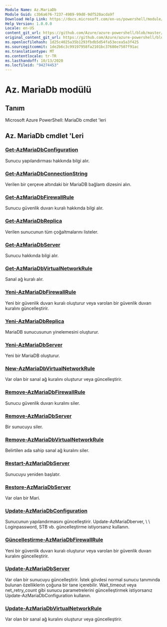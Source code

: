 ```yaml
---
Module Name: Az.MariaDb
Module Guid: c3b6a676-7237-4989-99d0-9df520acda9f
Download Help Link: https://docs.microsoft.com/en-us/powershell/module/az.mariadb
Help Version: 1.0.0.0
Locale: en-US
content_git_url: https://github.com/Azure/azure-powershell/blob/master/src/MariaDb/help/Az.MariaDb.md
original_content_git_url: https://github.com/Azure/azure-powershell/blob/master/src/MariaDb/help/Az.MariaDb.md
ms.openlocfilehash: 1d25c4025a35b1293fbdb5d54fa53ecea5a3f425
ms.sourcegitcommit: 1de2b6c3c99197958fa2101bc37680e7507f91ac
ms.translationtype: MT
ms.contentlocale: tr-TR
ms.lasthandoff: 10/13/2020
ms.locfileid: "94274453"
---
```

# Az. MariaDb modülü
## Tanım
Microsoft Azure PowerShell: MariaDb cmdlet 'leri

## Az. MariaDb cmdlet 'Leri
### [Get-AzMariaDbConfiguration](Get-AzMariaDbConfiguration.md)
Sunucu yapılandırması hakkında bilgi alır.

### [Get-AzMariaDbConnectionString](Get-AzMariaDbConnectionString.md)
Verilen bir çerçeve altındaki bir MariaDB bağlantı dizesini alın.

### [Get-AzMariaDbFirewallRule](Get-AzMariaDbFirewallRule.md)
Sunucu güvenlik duvarı kuralı hakkında bilgi alır.

### [Get-AzMariaDbReplica](Get-AzMariaDbReplica.md)
Verilen sunucunun tüm çoğaltmalarını listeler.

### [Get-AzMariaDbServer](Get-AzMariaDbServer.md)
Sunucu hakkında bilgi alır.

### [Get-AzMariaDbVirtualNetworkRule](Get-AzMariaDbVirtualNetworkRule.md)
Sanal ağ kuralı alır.

### [Yeni-AzMariaDbFirewallRule](New-AzMariaDbFirewallRule.md)
Yeni bir güvenlik duvarı kuralı oluşturur veya varolan bir güvenlik duvarı kuralını güncelleştirir.

### [Yeni-AzMariaDbReplica](New-AzMariaDbReplica.md)
MariaDB sunucusunun yinelemesini oluşturur.

### [Yeni-AzMariaDbServer](New-AzMariaDbServer.md)
Yeni bir MariaDB oluşturur.

### [New-AzMariaDbVirtualNetworkRule](New-AzMariaDbVirtualNetworkRule.md)
Var olan bir sanal ağ kuralını oluşturur veya güncelleştirir.

### [Remove-AzMariaDbFirewallRule](Remove-AzMariaDbFirewallRule.md)
Sunucu güvenlik duvarı kuralını siler.

### [Remove-AzMariaDbServer](Remove-AzMariaDbServer.md)
Bir sunucuyu siler.

### [Remove-AzMariaDbVirtualNetworkRule](Remove-AzMariaDbVirtualNetworkRule.md)
Belirtilen ada sahip sanal ağ kuralını siler.

### [Restart-AzMariaDbServer](Restart-AzMariaDbServer.md)
Sunucuyu yeniden başlatır.

### [Restore-AzMariaDbServer](Restore-AzMariaDbServer.md)
Var olan bir Mari.

### [Update-AzMariaDbConfiguration](Update-AzMariaDbConfiguration.md)
Sunucunun yapılandırmasını güncelleştirir.
Update-AzMariaDberver, \ \ Loginpassword, STB vb. güncelleştirme istiyorsanız kullanın.

### [Güncelleştirme-AzMariaDbFirewallRule](Update-AzMariaDbFirewallRule.md)
Yeni bir güvenlik duvarı kuralı oluşturur veya varolan bir güvenlik duvarı kuralını güncelleştirir.

### [Update-AzMariaDbServer](Update-AzMariaDbServer.md)
Var olan bir sunucuyu güncelleştirir.
İstek gövdesi normal sunucu tanımında bulunan özelliklerin çoğuna bir tane içerebilir.
Wait_timeout veya net_retry_count gibi sunucu parametrelerini güncelleştirmek istiyorsanız Update-AzMariaDbConfiguration kullanın.

### [Update-AzMariaDbVirtualNetworkRule](Update-AzMariaDbVirtualNetworkRule.md)
Var olan bir sanal ağ kuralını oluşturur veya güncelleştirir.

